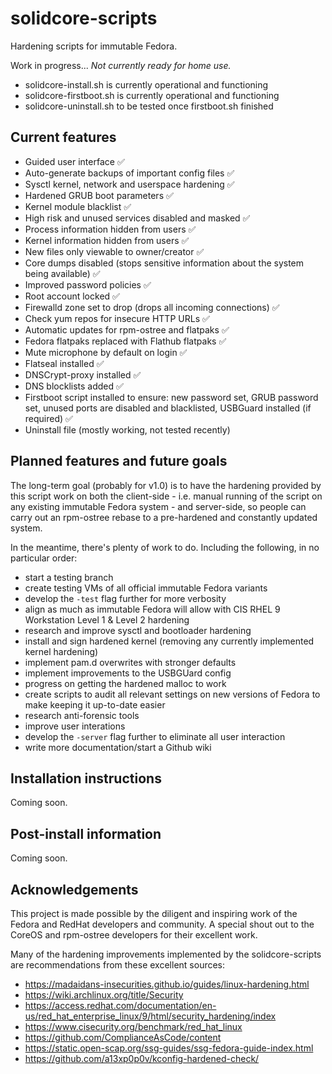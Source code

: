 # solidcore-scripts
Hardening scripts for immutable Fedora.

Work in progress... *Not currently ready for home use.*

- solidcore-install.sh is currently operational and functioning
- solidcore-firstboot.sh is currently operational and functioning
- solidcore-uninstall.sh to be tested once firstboot.sh finished

## Current features

- Guided user interface :white_check_mark:
- Auto-generate backups of important config files :white_check_mark:
- Sysctl kernel, network and userspace hardening :white_check_mark:
- Hardened GRUB boot parameters :white_check_mark:
- Kernel module blacklist :white_check_mark: 
- High risk and unused services disabled and masked :white_check_mark:
- Process information hidden from users :white_check_mark:
- Kernel information hidden from users :white_check_mark:
- New files only viewable to owner/creator :white_check_mark:
- Core dumps disabled (stops sensitive information about the system being available) :white_check_mark:
- Improved password policies :white_check_mark:
- Root account locked :white_check_mark:
- Firewalld zone set to drop (drops all incoming connections) :white_check_mark:
- Check yum repos for insecure HTTP URLs :white_check_mark:
- Automatic updates for rpm-ostree and flatpaks :white_check_mark:
- Fedora flatpaks replaced with Flathub flatpaks :white_check_mark:
- Mute microphone by default on login :white_check_mark:
- Flatseal installed :white_check_mark:
- DNSCrypt-proxy installed :white_check_mark:
- DNS blocklists added :white_check_mark:
- Firstboot script installed to ensure: new password set, GRUB password set, unused ports are disabled and blacklisted, USBGuard installed (if required) :white_check_mark:
- Uninstall file (mostly working, not tested recently)

## Planned features and future goals
The long-term goal (probably for v1.0) is to have the hardening provided by this script work on both the client-side - i.e. manual running of the script on any existing immutable Fedora system - and server-side, so people can carry out an rpm-ostree rebase to a pre-hardened and constantly updated system.

In the meantime, there's plenty of work to do. Including the following, in no particular order:
- start a testing branch
- create testing VMs of all official immutable Fedora variants
- develop the `-test` flag further for more verbosity
- align as much as immutable Fedora will allow with CIS RHEL 9 Workstation Level 1 & Level 2 hardening
- research and improve sysctl and bootloader hardening
- install and sign hardened kernel (removing any currently implemented kernel hardening)
- implement pam.d overwrites with stronger defaults
- implement improvements to the USBGUard config
- progress on getting the hardened malloc to work
- create scripts to audit all relevant settings on new versions of Fedora to make keeping it up-to-date easier
- research anti-forensic tools
- improve user interations
- develop the `-server` flag further to eliminate all user interaction
- write more documentation/start a Github wiki

## Installation instructions
Coming soon.

## Post-install information
Coming soon.

## Acknowledgements
This project is made possible by the diligent and inspiring work of the Fedora and RedHat developers and community. A special shout out to the CoreOS and rpm-ostree developers for their excellent work.

Many of the hardening improvements implemented by the solidcore-scripts are recommendations from these excellent sources:
- https://madaidans-insecurities.github.io/guides/linux-hardening.html
- https://wiki.archlinux.org/title/Security
- https://access.redhat.com/documentation/en-us/red_hat_enterprise_linux/9/html/security_hardening/index
- https://www.cisecurity.org/benchmark/red_hat_linux
- https://github.com/ComplianceAsCode/content
- https://static.open-scap.org/ssg-guides/ssg-fedora-guide-index.html
- https://github.com/a13xp0p0v/kconfig-hardened-check/
